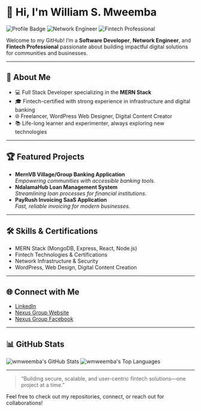# 👋 Hi, I'm William S. Mweemba

![Profile Badge](https://img.shields.io/badge/Software%20Developer-%2300C853.svg?style=for-the-badge&logo=github&logoColor=white)
![Network Engineer](https://img.shields.io/badge/Network%20Engineer-%2300BFA5.svg?style=for-the-badge)
![Fintech Professional](https://img.shields.io/badge/Fintech%20Professional-%23FFD600.svg?style=for-the-badge)

Welcome to my GitHub! I’m a **Software Developer**, **Network Engineer**, and **Fintech Professional** passionate about building impactful digital solutions for communities and businesses.

---

## 🚀 About Me

- 💻 Full Stack Developer specializing in the **MERN Stack**
- 🎓 Fintech-certified with strong experience in infrastructure and digital banking
- 🌐 Freelancer, WordPress Web Designer, Digital Content Creator
- 📚 Life-long learner and experimenter, always exploring new technologies

---

## 🏆 Featured Projects

- **MernVB Village/Group Banking Application**  
  _Empowering communities with accessible banking tools._
- **NdalamaHub Loan Management System**  
  _Streamlining loan processes for financial institutions._
- **PayRush Invoicing SaaS Application**  
  _Fast, reliable invoicing for modern businesses._

---

## 🛠️ Skills & Certifications

- MERN Stack (MongoDB, Express, React, Node.js)
- Fintech Technologies & Certifications
- Network Infrastructure & Security
- WordPress, Web Design, Digital Content Creation

---

## 🌐 Connect with Me

- [LinkedIn](https://www.linkedin.com/in/william-s-mweemba)
- [Nexus Group Website](https://mynexusgroup.com/)
- [Nexus Group Facebook](https://web.facebook.com/NexusGroupZambia/)

---

## 📊 GitHub Stats

![wmweemba's GitHub Stats](https://github-readme-stats.vercel.app/api?username=wmweemba&show_icons=true&theme=radical)
![wmweemba's Top Languages](https://github-readme-stats.vercel.app/api/top-langs/?username=wmweemba&layout=compact&theme=radical)

---

> “Building secure, scalable, and user-centric fintech solutions—one project at a time.”

Feel free to check out my repositories, connect, or reach out for collaborations!
